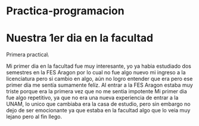 # Practica-programacion
# Nuestra 1er dia en la facultad
Primera practica\

Mi primer dia en la facultad fue muy interesante, yo ya habia estudiado dos semestres en la FES Aragon por lo cual no fue algo nuevo mi ingreso a la licenciatura pero si cambio en algo, aún no logro entender que era pero ese primer día me sentía sumamente felíz. Al entrar a la FES Aragon estaba muy triste porque era la primera vez que no me sentia impotente
Mi primer dia fue algo repetitivo, ya que no era una nueva experiencia de entrar a la UNAM, lo unico que cambiaba era la casa de estudio, pero sin embargo no dejo de ser emocionante ya que estaba en la facultad algo que lo veia muy lejano pero al fin llego.
